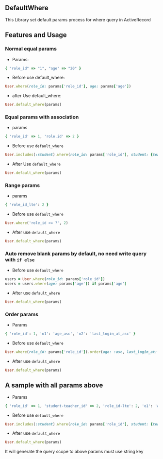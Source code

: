 ## DefaultWhere

This Library set default params process for where query in ActiveRecord

## Features and Usage

### Normal equal params

- Params:
```ruby
{ "role_id" => "1", "age" => "20" }
```
- Before use default_where:
```ruby
User.where(role_id: params['role_id'], age: params['age'])
```
- after Use default_where:
```ruby
User.default_where(params)
```

### Equal params with association

- params
```ruby
{ 'role_id' => 1, 'role.id' => 2 }
```
- Before use `default_where`
```ruby
User.includes(:student).where(role_id: params['role_id'], student: {teacher_id: params['student-teacher_id']})
```
- After Use `default_where`
```ruby
User.default_where(params)
```

### Range params
- params
```ruby
{ 'role_id_lte': 2 }
```
- Before use `default_where`
```ruby
User.where('role_id >= ?', 2)
```
- After use `default_where`
```ruby
User.default_where(params)
```

### Auto remove blank params by default, no need write query with `if else`
- Before use `default_where`
```ruby
users = User.where(role_id: params['role_id'])
users = users.where(age: params['age']) if params['age']
```
- After use `default_where`
```ruby
User.default_where(params)
```

### Order params
- Params
```ruby
{ 'role_id': 1, 'o1': 'age_asc', 'o2': 'last_login_at_asc' }
```
- Before use `default_where`
```ruby
User.where(role_id: params['role_id']).order(age: :asc, last_login_at: :asc)
```
- After use `default_where`
```ruby
User.default_where(params)
```

## A sample with all params above
- Params
```ruby
{ 'role_id' => 1, 'student-teacher_id' => 2, 'role_id-lte': 2, 'o1': 'age+asc', 'o2': 'last_login_at+asc' }
```
- Before use `default_where`
```ruby
User.includes(:student).where(role_id: params['role_id'], student: {teacher_id: params['student-teacher_id']}).order(age: :asc, last_login_at: :asc)
```
- After use `default_where`
```ruby
User.default_where(params)
```

It will generate the query scope to above
params must use string key
